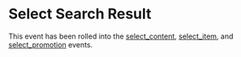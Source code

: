 # Select Search Result

This event has been rolled into the [select_content](/events/lists/select_content.md), [select_item](/events/lists/select_item.md), and [select_promotion](/events/promotions/select_promotion.md) events.